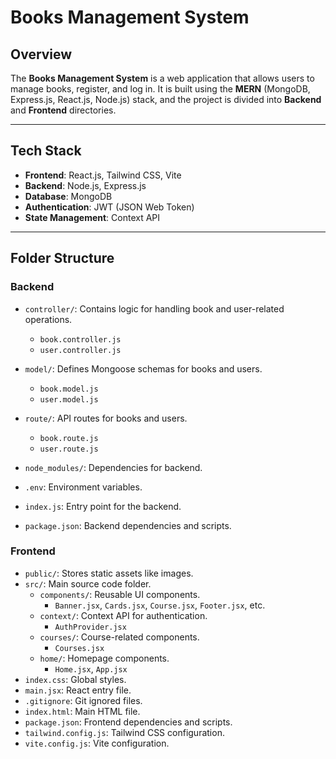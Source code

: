 # Books Management System

## Overview

The **Books Management System** is a web application that allows users to manage books, register, and log in. It is built using the **MERN** (MongoDB, Express.js, React.js, Node.js) stack, and the project is divided into **Backend** and **Frontend** directories.

---

## Tech Stack

- **Frontend**: React.js, Tailwind CSS, Vite
- **Backend**: Node.js, Express.js
- **Database**: MongoDB
- **Authentication**: JWT (JSON Web Token)
- **State Management**: Context API

---

## Folder Structure

### Backend

- `controller/`: Contains logic for handling book and user-related operations.
  - `book.controller.js`
  - `user.controller.js`
  
- `model/`: Defines Mongoose schemas for books and users.
  - `book.model.js`
  - `user.model.js`
  
- `route/`: API routes for books and users.
  - `book.route.js`
  - `user.route.js`
  
- `node_modules/`: Dependencies for backend.
- `.env`: Environment variables.
- `index.js`: Entry point for the backend.
- `package.json`: Backend dependencies and scripts.

### Frontend

- `public/`: Stores static assets like images.
- `src/`: Main source code folder.
  - `components/`: Reusable UI components.
    - `Banner.jsx`, `Cards.jsx`, `Course.jsx`, `Footer.jsx`, etc.
  - `context/`: Context API for authentication.
    - `AuthProvider.jsx`
  - `courses/`: Course-related components.
    - `Courses.jsx`
  - `home/`: Homepage components.
    - `Home.jsx`, `App.jsx`
- `index.css`: Global styles.
- `main.jsx`: React entry file.
- `.gitignore`: Git ignored files.
- `index.html`: Main HTML file.
- `package.json`: Frontend dependencies and scripts.
- `tailwind.config.js`: Tailwind CSS configuration.
- `vite.config.js`: Vite configuration.
